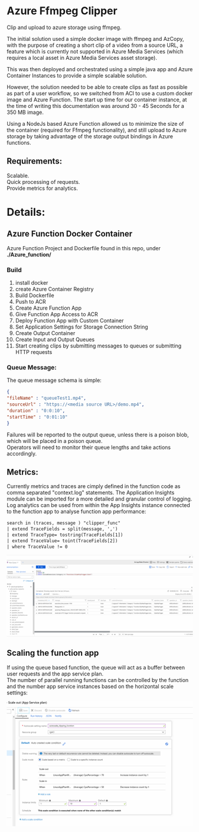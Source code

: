 # Azure Ffmpeg Clipper

Clip and upload to azure storage using ffmpeg.

The initial solution used a simple docker image with ffmpeg and AzCopy, with the purpose of creating a short clip of a video from a source URL, a feature which is currently not supported in Azure Media Services (which requires a local asset in Azure Media Services asset storage).

This was then deployed and orchestrated using a simple java app and Azure Container Instances to provide a simple scalable solution.

However, the solution needed to be able to create clips as fast as possible as part of a user workflow, so we switched from ACI to use a custom docker image and Azure Function.
The start up time for our container instance, at the time of writing this documentation was around 30 - 45 Seconds for a 350 MB image.

Using a NodeJs based Azure Function allowed us to minimize the size of the container (required for Ffmpeg functionality), and still upload to Azure storage by taking advantage of the storage output bindings in Azure functions.

## Requirements:

Scalable.  
Quick processing of requests.  
Provide metrics for analytics.

# Details:

## Azure Function Docker Container

Azure Function Project and Dockerfile found in this repo, under **./Azure_function/**

### Build

1. install docker
1. create Azure Container Registry
1. Build Dockerfile
1. Push to ACR
1. Create Azure Function App
1. Give Function App Access to ACR
1. Deploy Function App with Custom Container
1. Set Application Settings for Storage Connection String
1. Create Output Container
1. Create Input and Output Queues
1. Start creating clips by submitting messages to queues or submitting HTTP requests

### Queue Message:

The queue message schema is simple:

```json
{
"fileName" : "queueTest1.mp4",
"sourceUrl" : "https://<media source URL>/demo.mp4",
"duration" : "0:0:10",
"startTime" : "0:01:10"
}
```

Failures will be reported to the output queue, unless there is a poison blob, which will be placed in a poison queue.  
Operators will need to monitor their queue lengths and take actions accordingly.

## Metrics:  

Currently metrics and traces are cimply defined in the function code as comma separated "context.log" statements.
The Application Insights module can be imported for a more detailed and granular control of logging.
Log analytics can be used from within the App Insights instance connected to the function app to analyse function app performance:

```
search in (traces, message ) "clipper_func"
| extend TraceFields = split(message, ',')
| extend TraceType= tostring(TraceFields[1])
| extend TraceValue= toint(TraceFields[2])
| where TraceValue != 0
```

![log_analytics_function_filter_basic](images/log_analytics_function_filter_basic.PNG)

## Scaling the function app

If using the queue based function, the queue will act as a buffer between user requests and the app service plan.  
The number of parallel running functions can be controlled by the function and the number app service instances based on the horizontal scale settings:

![Autoscale settings](./images/autoscale_settings_for_function_app_cpu.PNG)

